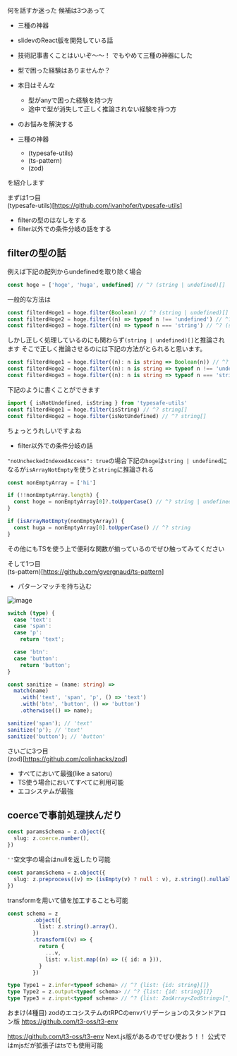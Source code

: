 何を話すか迷った
候補は3つあって
- 三種の神器
- slidevのReact版を開発している話
- 技術記事書くことはいいぞ〜〜！
でもやめて三種の神器にした

- 型で困った経験はありませんか？
- 本日はそんな
  - 型がanyで困った経験を持つ方
  - 途中で型が消失して正しく推論されない経験を持つ方
- のお悩みを解決する

- 三種の神器
  - (typesafe-utils)
  - (ts-pattern)
  - (zod)

を紹介します

まずは1つ目   
(typesafe-utils)[https://github.com/ivanhofer/typesafe-utils]   
- filterの型のはなしをする
- filter以外での条件分岐の話をする

## filterの型の話

例えば下記の配列からundefinedを取り除く場合
```ts
const hoge = ['hoge', 'huga', undefined] // ^? (string | undefined)[]
```

一般的な方法は
```ts
const filterdHoge1 = hoge.filter(Boolean) // ^? (string | undefined)[]
const filterdHoge2 = hoge.filter((n) => typeof n !== 'undefined') // ^? (string | undefined)[]
const filterdHoge3 = hoge.filter((n) => typeof n === 'string') // ^? (string | undefined)[]
```

しかし正しく処理しているのにも関わらず`(string | undefined)[]`と推論されます
そこで正しく推論させるのには下記の方法がとられると思います。

```ts
const filterdHoge1 = hoge.filter((n): n is string => Boolean(n)) // ^? string[]
const filterdHoge2 = hoge.filter((n): n is string => typeof n !== 'undefined') // ^? string[]
const filterdHoge3 = hoge.filter((n): n is string => typeof n === 'string') // ^? string[]
```

下記のように書くことができます
```ts
import { isNotUndefined, isString } from 'typesafe-utils'
const filterdHoge1 = hoge.filter(isString) // ^? string[]
const filterdHoge2 = hoge.filter(isNotUndefined) // ^? string[]
```

ちょっとうれしいですよね


- filter以外での条件分岐の話

`"noUncheckedIndexedAccess": true`の場合下記の`hoge`は`string | undefined`になるが`isArrayNotEmpty`を使うと`string`に推論される
```ts
const nonEmptyArray = ['hi']

if (!!nonEmptyArray.length) {
  const hoge = nonEmptyArray[0]?.toUpperCase() // ^? string | undefined
}

if (isArrayNotEmpty(nonEmptyArray)) {
  const huga = nonEmptyArray[0].toUpperCase() // ^? string
}
```

その他にもTSを使う上で便利な関数が揃っているのでぜひ触ってみてください

そして1つ目   
(ts-pattern)[https://github.com/gvergnaud/ts-pattern]
- パターンマッチを持ち込む

![image](https://user-images.githubusercontent.com/9265418/231688650-7cd957a9-8edc-4db8-a5fe-61e1c2179d91.gif)

```ts
switch (type) {
  case 'text':
  case 'span':
  case 'p':
    return 'text';

  case 'btn':
  case 'button':
    return 'button';
}
```

```ts
const sanitize = (name: string) =>
  match(name)
    .with('text', 'span', 'p', () => 'text')
    .with('btn', 'button', () => 'button')
    .otherwise(() => name);

sanitize('span'); // 'text'
sanitize('p'); // 'text'
sanitize('button'); // 'button'
```

さいごに3つ目   
(zod)[https://github.com/colinhacks/zod]
- すべてにおいて最強(like a satoru)
- TS使う場合においてすべてに利用可能
- エコシステムが最強


## coerceで事前処理挟んだり
```ts
const paramsSchema = z.object({
  slug: z.coerce.number(),
})
```

`''`空文字の場合はnullを返したり可能

```ts
const paramsSchema = z.object({
  slug: z.preprocess((v) => (isEmpty(v) ? null : v), z.string().nullable()),
})
```

transformを用いて値を加工することも可能
```ts
const schema = z
        .object({
          list: z.string().array(),
        })
        .transform((v) => {
          return {
            ...v,
            list: v.list.map((n) => ({ id: n })),
          }
        })

type Type1 = z.infer<typeof schema> // ^? {list: {id: string}[]}
type Type2 = z.output<typeof schema> // ^? {list: {id: string}[]}
type Type3 = z.input<typeof schema> // ^? {list: ZodArray<ZodString>["_input"]}
```

おまけ(4種目)
zodのエコシステムのtRPCのenvバリデーションのスタンドアロン版
https://github.com/t3-oss/t3-env

https://github.com/t3-oss/t3-env
Next.js版があるのでぜひ使おう！！
公式ではmjsだが拡張子はtsでも使用可能